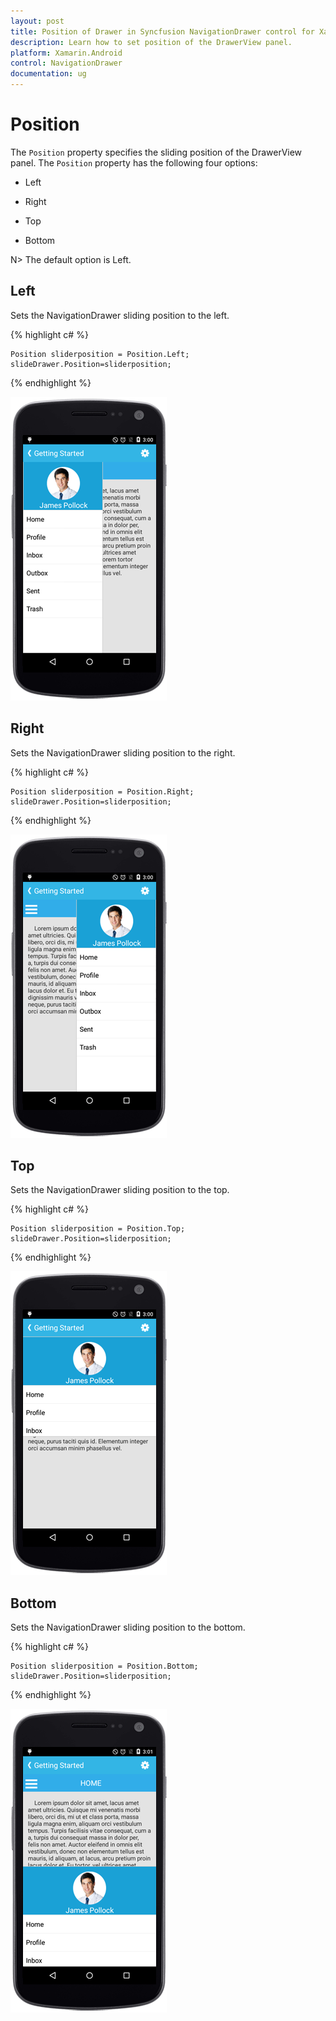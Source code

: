 ```yaml
---
layout: post
title: Position of Drawer in Syncfusion NavigationDrawer control for Xamarin.Android
description: Learn how to set position of the DrawerView panel.
platform: Xamarin.Android
control: NavigationDrawer
documentation: ug
---
```

# Position

The `Position` property specifies the sliding position of the DrawerView panel. The `Position` property has the following four options:

* Left

* Right

* Top

* Bottom

N> The default option is Left.

## Left

Sets the NavigationDrawer sliding position to the left.


{% highlight c# %}

	Position sliderposition = Position.Left;	
	slideDrawer.Position=sliderposition;

{% endhighlight %}

![](images/Left.png)

## Right

Sets the NavigationDrawer sliding position to the right.

{% highlight c# %}

	Position sliderposition = Position.Right;	
	slideDrawer.Position=sliderposition;

{% endhighlight %}

![](images/Right.png)
	
## Top

Sets the NavigationDrawer sliding position to the top.

{% highlight c# %}

	Position sliderposition = Position.Top;	
   	slideDrawer.Position=sliderposition;

{% endhighlight %}

![](images/Top.png)

## Bottom

Sets the NavigationDrawer sliding position to the bottom.

{% highlight c# %}

	Position sliderposition = Position.Bottom;	
	slideDrawer.Position=sliderposition;

{% endhighlight %}

![](images/bottom.png)






